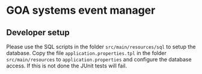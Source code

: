 # GOA systems event manager

## Developer setup

Please use the SQL scripts in the folder `src/main/resources/sql` to setup the database. Copy the file `application.properties.tpl` in the folder `src/main/resources` to `application.properties` and configure the database access. If this is not done the JUnit tests will fail.